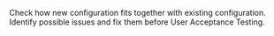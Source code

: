 Check how new configuration fits together with existing configuration. Identify possible issues and fix them before User Acceptance Testing.